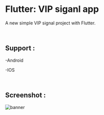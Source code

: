 # Flutter: VIP siganl app

A new simple VIP signal project with Flutter.

<br/>

## Support :

-Android

-IOS

<br/>

## Screenshot :
![banner](https://github.com/BardiaKhd/vip_signal_app/assets/138980378/067af614-d143-4747-8e17-c12496b0549b)
